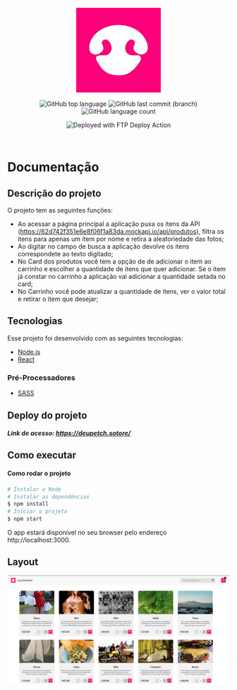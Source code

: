 <p align="center">
  <img src=".github/logo192.png" alt="Logo Deu Petch" />
</p>

<p align="center">
  <img alt="GitHub top language" src="https://img.shields.io/github/languages/top/gustavomt3/desafio-front-end-deupetch">
  <img alt="GitHub last commit (branch)" src="https://img.shields.io/github/last-commit/gustavomt3/desafio-front-end-deupetch/main">
  <img alt="GitHub language count" src="https://img.shields.io/github/languages/count/gustavomt3/desafio-front-end-deupetch">
</p>
<p align="center">
  <img alt="Deployed with FTP Deploy Action" src="https://img.shields.io/badge/Deployed With-FTP DEPLOY ACTION-%3CCOLOR%3E?style=for-the-badge&color=2b9348">
</p>
<br>

# Documentação

## Descrição do projeto

O projeto tem as seguintes funções:

- Ao acessar a página principal a aplicação puxa os itens da API (https://62d742f351e6e8f06f1a83da.mockapi.io/api/produtos), filtra os itens para apenas um item por nome e retira a aleatoriedade das fotos;
- Ao digitar no campo de busca a aplicação devolve os itens correspondete ao texto digitado;
- No Card dos produtos você tem a opção de de adicionar o item ao carrinho e escolher a quantidade de itens que quer adicionar. Se o item já constar no carrinho a aplicação vai adicionar a quantidade setada no card;
- No Carrinho você pode atualizar a quantidade de itens, ver o valor total e retirar o item que desejar;

## Tecnologias

Esse projeto foi desenvolvido com as seguintes tecnologias:

- [Node.js](https://nodejs.org/en/)
- [React](https://reactjs.org)

### Pré-Processadores

- [SASS](https://sass-lang.com/)

## Deploy do projeto

##### Link de acesso: https://deupetch.sotore/

## Como executar

#### Como rodar o projeto

```bash
# Instalar o Node
# Instalar as dependências
$ npm install
# Iniciar o projeto
$ npm start
```

O app estará disponível no seu browser pelo endereço http://localhost:3000.

## Layout

<p align="center">
    <img src=".github/layout-site.jpg" alt="Layout Site" />
</p>
